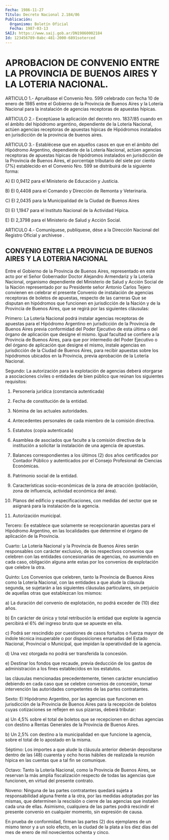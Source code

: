 ```yaml
---
Fecha: 1986-11-27
Título: Decreto Nacional 2.184/86
Publicación:
  Organismo: Boletín Oficial
  Fecha: 1987-03-13
SAIJ: https://www.saij.gob.ar/DN19860002184
Id: 123456789-0abc-481-2000-6891soterced
---
```

# APROBACION DE CONVENIO ENTRE LA PROVINCIA DE BUENOS AIRES Y LA LOTERIA NACIONAL.

<a id="1"></a>
ARTICULO 1.- Apruébase el Convenio Nro. 599 celebrado con fecha 10 de enero de 1985 entre el Gobierno de la Provincia de Buenos Aires y la Lotería Nacional para la instalación de agencias receptoras de apuestas hípicas.

<a id="2"></a>
ARTICULO 2.- Exceptúase la aplicación del decreto nro. 1837/85 cuando en el ámbito del hipódromo argentino, dependiente de la Lotería Nacional, actúen agencias receptoras de apuestas hípicas de Hipódromos instalados en jurisdicción de la provincia de buenos aires.

<a id="3"></a>
ARTICULO 3.- Establécese que en aquellos casos en que en el ámbito del Hipódromo Argentino, dependiente de la Lotería Nacional, actúen agencias receptoras de apuestas hípicas de hipódromos instalados en jurisdicción de la Provincia de Buenos Aires, el porcentaje tributario del siete por ciento (7%) establecido en el Convenio Nro. 599 se distribuirá de la siguiente forma:

A) El 0,9412 para el Ministerio de Educación y Justicia.

B) El 0,4408 para el Comando y Dirección de Remonta y Veterinaria.

C) El 2,0435 para la Municipalidad de la Ciudad de Buenos Aires

D) El 1,1947 para el Instituto Nacional de la Actividad Hípica.

E) El 2,3798 para el Ministerio de Salud y Acción Social.

<a id="4"></a>
ARTICULO 4.- Comuníquese, publíquese, dése a la Dirección Nacional del Registro Oficial y archívese .

## CONVENIO ENTRE LA PROVINCIA DE BUENOS AIRES Y LA LOTERIA NACIONAL

<a id="1"></a>
Entre el Gobierno de la Provincia de Buenos Aires, representado en este acto por el Señor Gobernador Doctor Alejandro Armendariz y la Lotería Nacional, organismo dependiente del Ministerio de Salud y Acción Social de la Nación representado por su Presidente señor Antonio Carlos Tejero convienen en celebrar el presente Convenio de instalación de agencias receptoras de boletos de apuestas, respecto de las carreras Que se disputan en hipódromos que funcionen en jurisdicción de la Nación y de la Provincia de Buenos Aires, que se regirá por las siguientes cláusulas:

Primero: La Lotería Nacional podrá instalar agencias receptoras de apuestas para el Hipódromo Argentino en jurisdicción de la Provincia de Buenos Aires previa conformidad del Poder Ejecutivo de esta última o del órgano de aplicación que designe el mismo. Igual facultad se confiere a la Provincia de Buenos Aires, para que por intermedio del Poder Ejecutivo o del órgano de aplicación que designe el mismo, instale agencias en jurisdicción de la Ciudad de Buenos Aires, para recibir apuestas sobre los hipódromos ubicados en la Provincia, previa aprobación de la Lotería Nacional.

Segundo: La autorización para la explotación de agencias deberá otorgarse a asociaciones civiles o entidades de bien público que reúnan los siguientes requisitos:

1) Personería jurídica (constancia autenticada)

2) Fecha de constitución de la entidad.

3) Nómina de las actuales autoridades.

4) Antecedentes personales de cada miembro de la comisión directiva.

5) Estatutos (copia autenticada)

6) Asamblea de asociados que faculte a la comisión directiva de la institución a solicitar la instalación de una agencia de apuestas.

7) Balances correspondientes a los últimos (2) dos años certificados por Contador Público y autenticados por el Consejo Profesional de Ciencias Económicas.

8) Patrimonio social de la entidad.

9) Características socio-económicas de la zona de atracción (población, zona de influencia, actividad económica del área).

10) Planos del edificio y especificaciones, con medidas del sector que se asignará para la instalación de la agencia.

11) Autorización municipal.

Tercero: Ee establece que solamente se recepcionarán apuestas para el Hipódromo Argentino, en las localidades que determine el órgano de aplicación de la Provincia.

Cuarto: La Lotería Nacional y la Provincia de Buenos Aires serán responsables con carácter exclusivo, de los respectivos convenios que celebren con las entidades concesionarias de agencias, no asumiendo en cada caso, obligación alguna ante estas por los convenios de explotación que celebre la otra.

Quinto: Los Convenios que celebren, tanto la Provincia de Buenos Aires como la Lotería Nacional, con las entidades a que alude la cláusula segunda, se sujetarán a las siguientes cláusulas particulares, sin perjuicio de aquellas otras que establezcan los mismos:

a) La duración del convenio de explotación, no podrá exceder de (10) diez años.

b) En carácter de única y total retribución la entidad que explote la agencia percibirá el 6% del ingreso bruto que se apueste en ella.

c) Podrá ser rescindido por cuestiones de casos fortuitos o fuerza mayor de índole técnica insuperable o por disposiciones emanadas del Estado Nacional, Provincial o Municipal, que impidan la operatividad de la agencia.

d) Una vez otorgada no podrá ser transferida la concesión.

e) Destinar los fondos que recaude, previa deducción de los gastos de administración a los fines establecidos en los estatutos.

las cláusulas mencionadas precedentemente, tienen carácter enunciativo debiendo en cada caso que se celebre convenios de concesión, tomar intervención las autoridades competentes de las partes contratantes.

Sexto: El Hipódromo Argentino, por las agencias que funcionen en jurisdicción de la Provincia de Buenos Aires para la recepción de boletos cuyas cotizaciones se reflejen en sus pizarras, deberá tributar:

a) Un 4,5% sobre el total de boletos que se recepcionen en dichas agencias con destino a Rentas Generales de la Provincia de Buenos Aires.

b) Un 2,5% con destino a la municipalidad en que funcione la agencia, sobre el total de lo apostado en la misma.

Séptimo: Los importes a que alude la cláusula anterior deberán depositarse dentro de las (48) cuarenta y ocho horas hábiles de realizada la reunión hípica en las cuentas que a tal fin se comunique.

Octavo: Tanto la Lotería Nacional, como la Provincia de Buenos Aires, se reservan la más amplia fiscalización respecto de todas las agencias que funcionen, en virtud del presente contrato.

Noveno: Ninguna de las partes contratantes quedará sujeta a responsabilidad alguna frente a la otra, por las medidas adoptadas por las mismas, que determinen la rescisión o cierre de las agencias que instalen cada una de ellas. Asimismo, cualquiera de las partes podrá rescindir el presente convenio en cualquier momento, sin expresión de causa.

En prueba de conformidad, firman las partes (2) dos ejemplares de un mismo tenor y a un solo efecto, en la ciudad de la plata a los diez días del mes de enero de mil novecientos ochenta y cinco.